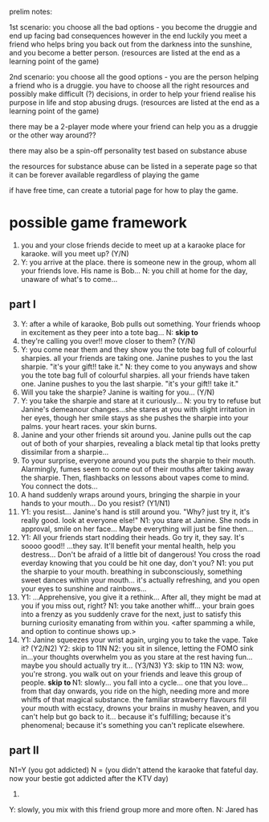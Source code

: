 prelim notes:

1st scenario: you choose all the bad options -
you become the druggie and end up facing bad consequences
however in the end luckily you meet a friend who helps bring you back out from the darkness into the sunshine, and you become a better person.
(resources are listed at the end as a learning point of the game)

2nd scenario: you choose all the good options -
you are the person helping a friend who is a druggie. you have to choose all the right resources and possibly make difficult (?) decisions, in order to help your friend realise his purpose in life and stop abusing drugs.
(resources are listed at the end as a learning point of the game)

there may be a 2-player mode where your friend can help you as a druggie or the other way around??

there may also be a spin-off personality test based on substance abuse

the resources for substance abuse can be listed in a seperate page so that it can be forever available regardless of playing the game

if have free time, can create a tutorial page for how to play the game.

# **possible game framework**
1. you and your close friends decide to meet up at a karaoke place for karaoke. will you meet up? (Y/N)
2. 
    Y: you arrive at the place. there is someone new in the group, whom all your friends love. His name is Bob...
    N: you chill at home for the day, unaware of what's to come...
## part I
3. 
    Y: after a while of karaoke, Bob pulls out something. Your friends whoop in excitement as they peer into a tote bag...
    N: **skip to <part II>**
4. they're calling you over!! move closer to them? (Y/N)
5. 
    Y: you come near them and they show you the tote bag full of colourful sharpies. all your friends are taking one. Janine pushes to you the last sharpie. "it's your gift!! take it."
    N: they come to you anyways and show you the tote bag full of colourful sharpies. all your friends have taken one. Janine pushes to you the last sharpie. "it's your gift!! take it."
6. Will you take the sharpie? Janine is waiting for you... (Y/N)
7.
    Y: you take the sharpie and stare at it curiously...
    N: you try to refuse but Janine's demeanour changes...she stares at you with slight irritation in her eyes, though her smile stays as she pushes the sharpie into your palms. your heart races. your skin burns.
8. Janine and your other friends sit around you. Janine pulls out the cap out of both of your sharpies, revealing a black metal tip that looks pretty dissimilar from a sharpie...
9. To your surprise, everyone around you puts the sharpie to their mouth. Alarmingly, fumes seem to come out of their mouths after taking away the sharpie. Then, flashbacks on lessons about vapes come to mind. You connect the dots...
10. A hand suddenly wraps around yours, bringing the sharpie in your hands to your mouth... Do you resist? (Y1/N1)
11.
    Y1: you resist... Janine's hand is still around you. "Why? just try it, it's really good. look at everyone else!"
    N1: you stare at Janine. She nods in approval, smile on her face... Maybe everything will just be fine then...
12.
    Y1: All your friends start nodding their heads. Go try it, they say. It's soooo good!! ...they say. It'll benefit your mental health, help you destress... Don't be afraid of a little bit of dangerous! You cross the road everday knowing that you could be hit one day, don't you?
    N1: you put the sharpie to your mouth. breathing in subconsciously, something sweet dances within your mouth... it's actually refreshing, and you open your eyes to sunshine and rainbows...
13.
    Y1: ...Apprehensive, you give it a rethink... After all, they might be mad at you if you miss out, right? 
    N1: you take another whiff... your brain goes into a frenzy as you suddenly crave for the next, just to satisfy this burning curiosity emanating from within you. <insert a like button which you can spam sweet icons like strawberries hearts rainbows and unicorns> <after spamming a while, and option to continue shows up.>
14. 
    Y1: Janine squeezes your wrist again, urging you to take the vape. Take it? (Y2/N2)
        Y2: skip to 11N
        N2: you sit in silence, letting the FOMO sink in...your thoughts overwhelm you as you stare at the rest having fun... maybe you should actually try it... (Y3/N3)
            Y3: skip to 11N
            N3: wow, you're strong. you walk out on your friends and leave this group of people. **skip to <part II>**
    N1: slowly... you fall into a cycle... one that you love...
    from that day onwards, you ride on the high, needing more and more whiffs of that magical substance. the familiar strawberry flavours fill your mouth with ecstacy, drowns your brains in mushy heaven, and you can't help but go back to it... because it's fulfilling; because it's phenomenal; because it's something you can't replicate elsewhere.

## part II
N1=Y (you got addicted)
N = (you didn't attend the karaoke that fateful day. now your bestie got addicted after the KTV day)

1.
Y: slowly, you mix with this friend group more and more often. 
N: Jared has 


